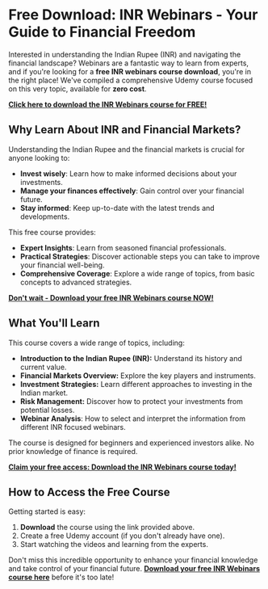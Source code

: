 # Free Download: INR Webinars - Your Guide to Financial Freedom

Interested in understanding the Indian Rupee (INR) and navigating the financial landscape? Webinars are a fantastic way to learn from experts, and if you're looking for a **free INR webinars course download**, you're in the right place! We've compiled a comprehensive Udemy course focused on this very topic, available for **zero cost**.

[**Click here to download the INR Webinars course for FREE!**](https://udemywork.com/inr-webinars)

## Why Learn About INR and Financial Markets?

Understanding the Indian Rupee and the financial markets is crucial for anyone looking to:

*   **Invest wisely**: Learn how to make informed decisions about your investments.
*   **Manage your finances effectively**: Gain control over your financial future.
*   **Stay informed**: Keep up-to-date with the latest trends and developments.

This free course provides:

*   **Expert Insights**: Learn from seasoned financial professionals.
*   **Practical Strategies**: Discover actionable steps you can take to improve your financial well-being.
*   **Comprehensive Coverage**: Explore a wide range of topics, from basic concepts to advanced strategies.

[**Don't wait - Download your free INR Webinars course NOW!**](https://udemywork.com/inr-webinars)

## What You'll Learn

This course covers a wide range of topics, including:

*   **Introduction to the Indian Rupee (INR):** Understand its history and current value.
*   **Financial Markets Overview:** Explore the key players and instruments.
*   **Investment Strategies:** Learn different approaches to investing in the Indian market.
*   **Risk Management:** Discover how to protect your investments from potential losses.
*   **Webinar Analysis**: How to select and interpret the information from different INR focused webinars.

The course is designed for beginners and experienced investors alike. No prior knowledge of finance is required.

[**Claim your free access: Download the INR Webinars course today!**](https://udemywork.com/inr-webinars)

## How to Access the Free Course

Getting started is easy:

1.  **Download** the course using the link provided above.
2.  Create a free Udemy account (if you don't already have one).
3.  Start watching the videos and learning from the experts.

Don't miss this incredible opportunity to enhance your financial knowledge and take control of your financial future. **[Download your free INR Webinars course here](https://udemywork.com/inr-webinars)** before it's too late!
